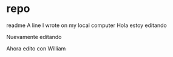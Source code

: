 # repo
readme
A line I wrote on my local computer
Hola estoy editando

Nuevamente editando 


Ahora edito con William

